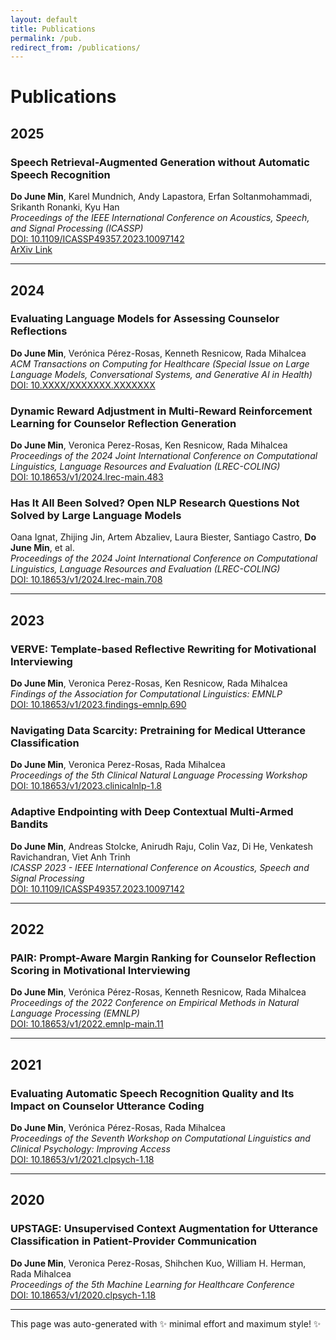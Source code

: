 ```yaml
---
layout: default
title: Publications
permalink: /pub.
redirect_from: /publications/
---
```


# Publications

## 2025

### Speech Retrieval-Augmented Generation without Automatic Speech Recognition  
**Do June Min**, Karel Mundnich, Andy Lapastora, Erfan Soltanmohammadi, Srikanth Ronanki, Kyu Han  
*Proceedings of the IEEE International Conference on Acoustics, Speech, and Signal Processing (ICASSP)*  
[DOI: 10.1109/ICASSP49357.2023.10097142](https://doi.org/10.1109/ICASSP49357.2023.10097142)  
[ArXiv Link](https://arxiv.org/abs/2311.08300)  

---

## 2024

### Evaluating Language Models for Assessing Counselor Reflections  
**Do June Min**, Verónica Pérez-Rosas, Kenneth Resnicow, Rada Mihalcea  
*ACM Transactions on Computing for Healthcare (Special Issue on Large Language Models, Conversational Systems, and Generative AI in Health)*  
[DOI: 10.XXXX/XXXXXXX.XXXXXXX](https://doi.org/10.XXXX/XXXXXXX.XXXXXXX)  

### Dynamic Reward Adjustment in Multi-Reward Reinforcement Learning for Counselor Reflection Generation  
**Do June Min**, Veronica Perez-Rosas, Ken Resnicow, Rada Mihalcea  
*Proceedings of the 2024 Joint International Conference on Computational Linguistics, Language Resources and Evaluation (LREC-COLING)*  
[DOI: 10.18653/v1/2024.lrec-main.483](https://doi.org/10.18653/v1/2024.lrec-main.483)  

### Has It All Been Solved? Open NLP Research Questions Not Solved by Large Language Models  
Oana Ignat, Zhijing Jin, Artem Abzaliev, Laura Biester, Santiago Castro, **Do June Min**, et al.  
*Proceedings of the 2024 Joint International Conference on Computational Linguistics, Language Resources and Evaluation (LREC-COLING)*  
[DOI: 10.18653/v1/2024.lrec-main.708](https://doi.org/10.18653/v1/2024.lrec-main.708)  

---

## 2023

### VERVE: Template-based Reflective Rewriting for Motivational Interviewing  
**Do June Min**, Veronica Perez-Rosas, Ken Resnicow, Rada Mihalcea  
*Findings of the Association for Computational Linguistics: EMNLP*  
[DOI: 10.18653/v1/2023.findings-emnlp.690](https://doi.org/10.18653/v1/2023.findings-emnlp.690)  

### Navigating Data Scarcity: Pretraining for Medical Utterance Classification  
**Do June Min**, Veronica Perez-Rosas, Rada Mihalcea  
*Proceedings of the 5th Clinical Natural Language Processing Workshop*  
[DOI: 10.18653/v1/2023.clinicalnlp-1.8](https://doi.org/10.18653/v1/2023.clinicalnlp-1.8)  

### Adaptive Endpointing with Deep Contextual Multi-Armed Bandits  
**Do June Min**, Andreas Stolcke, Anirudh Raju, Colin Vaz, Di He, Venkatesh Ravichandran, Viet Anh Trinh  
*ICASSP 2023 - IEEE International Conference on Acoustics, Speech and Signal Processing*  
[DOI: 10.1109/ICASSP49357.2023.10097142](https://doi.org/10.1109/ICASSP49357.2023.10097142)  

---

## 2022

### PAIR: Prompt-Aware Margin Ranking for Counselor Reflection Scoring in Motivational Interviewing  
**Do June Min**, Verónica Pérez-Rosas, Kenneth Resnicow, Rada Mihalcea  
*Proceedings of the 2022 Conference on Empirical Methods in Natural Language Processing (EMNLP)*  
[DOI: 10.18653/v1/2022.emnlp-main.11](https://doi.org/10.18653/v1/2022.emnlp-main.11)  

---

## 2021

### Evaluating Automatic Speech Recognition Quality and Its Impact on Counselor Utterance Coding  
**Do June Min**, Verónica Pérez-Rosas, Rada Mihalcea  
*Proceedings of the Seventh Workshop on Computational Linguistics and Clinical Psychology: Improving Access*  
[DOI: 10.18653/v1/2021.clpsych-1.18](https://doi.org/10.18653/v1/2021.clpsych-1.18)  

---

## 2020

### UPSTAGE: Unsupervised Context Augmentation for Utterance Classification in Patient-Provider Communication  
**Do June Min**, Veronica Perez-Rosas, Shihchen Kuo, William H. Herman, Rada Mihalcea  
*Proceedings of the 5th Machine Learning for Healthcare Conference*  
[DOI: 10.18653/v1/2020.clpsych-1.18](https://doi.org/10.18653/v1/2020.clpsych-1.18)  

---

This page was auto-generated with ✨ minimal effort and maximum style! ✨
